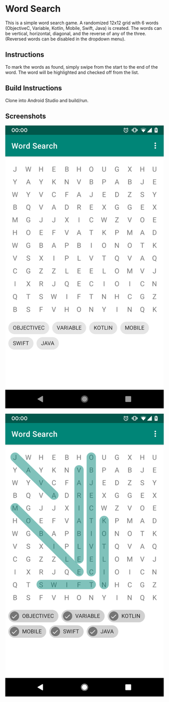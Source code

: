 # Word Search

This is a simple word search game. A randomized 12x12 grid with 6 words (ObjectiveC, Variable, Kotlin, Mobile, Swift, Java) 
is created. The words can be vertical, horizontal, diagonal, and the reverse of any of the three. (Reversed words can be disabled in the dropdown menu).

## Instructions

To mark the words as found, simply swipe from the start to the end of the word. The word will be highlighted and checked off from the list.

## Build Instructions

Clone into Android Studio and build/run.

## Screenshots

![No words found](screenshots/device-2019-05-15-000011.png)

![All words found](screenshots/device-2019-05-15-000058.png)